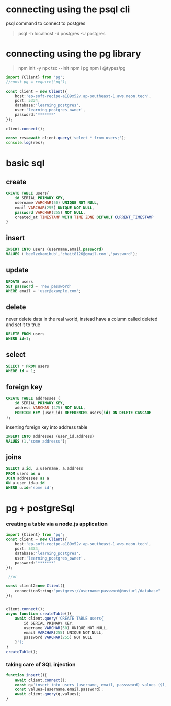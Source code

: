 # connecting using the psql cli
psql command to connect to postgres
> psql -h localhost -d postgres -U postgres

# connecting using the pg library
> npm init -y
> npx tsc --init
> npm i pg
> npm  i @types/pg
```ts
import {Client} from 'pg';
//const pg = require('pg');

const client = new Client({
	host:'ep-soft-recipe-a189x52v.ap-southeast-1.aws.neon.tech',
	port: 5334,
	database:'learning_postgres',
	user:'learning_postgres_owner',
	password:'*******'
});

client.connect();

const res=await client.query('select * from users;');
console.log(res);
```

# basic sql
## create
```sql
CREATE TABLE users{
	id SERIAL PRIMARY KEY,
	username VARCHAR(50) UNIQUE NOT NULL,
	email VARCHAR(255) UNIQUE NOT NULL,
	password VARCHAR(255) NOT NULL,
	created_at TIMESTAMP WITH TIME ZONE DEFAULT CURRENT_TIMESTAMP
}
```
## insert
```sql
INSERT INTO users (username,email,password)
VALUES ('beelzekamibub','chait8126@gmail.com','password');
```
## update
```sql
UPDATE users
SET password = 'new password'
WHERE email = 'user@example.com';
```
## delete
never delete data in the real world, instead have a column called deleted and set it to true
```sql
DELETE FROM users
WHERE id=1;
```
## select
```sql 
SELECT * FROM users
WHERE id = 1;
```
## foreign key
```SQL
CREATE TABLE addresses (
	id SERIAL PRIMARY KEY,
	address VARCHAR (475) NOT NULL,
	FOREIGN KEY (user_id) REFERENCES users(id) ON DELETE CASCADE
);
```
inserting foreign key into address table
```sql
INSERT INTO addresses (user_id,address)
VALUES (1,'some addresss');
```
## joins
```sql
SELECT u.id, u.username, a.address
FROM users as u
JOIN addresses as a 
ON a.user_id=u.id
WHERE u.id='some id';
```
# pg + postgreSql
### creating a table via a node.js application

```ts
import {Client} from 'pq';
const client = new Client({
	host:'ep-soft-recipe-a189x52v.ap-southeast-1.aws.neon.tech',
	port: 5334,
	database:'learning_postgres',
	user:'learning_postgres_owner',
	password:'*******'
});

 //or

const client2=new Client({
	connectionString:"postgres://username:password@hosturl/database"
});


client.connect();
async function createTable(){
	await client.query('CREATE TABLE users{ 
		id SERIAL PRIMARY KEY,
		username VARCHAR(50) UNIQUE NOT NULL,
		email VARCHAR(255) UNIQUE NOT NULL,
		password VARCHAR(255) NOT NULL	
	}');
}
createTable();
```
### taking care of SQL injection
```ts
function insert(){
	await client.connect();
	const q='insert into users (username, email, passsword) values ($1, $2, $3)'
	const values=[username,email,password];
	await client.query(q,values);
}
```